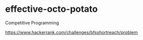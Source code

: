 # effective-octo-potato
Competitive Programming

https://www.hackerrank.com/challenges/bfsshortreach/problem
